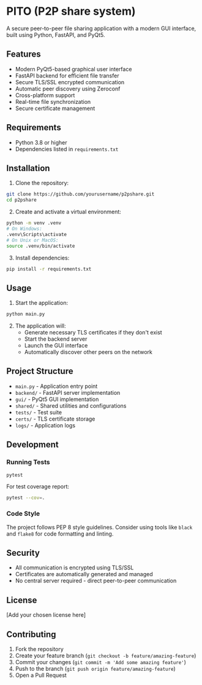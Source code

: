 # PITO (P2P share system)

A secure peer-to-peer file sharing application with a modern GUI interface, built using Python, FastAPI, and PyQt5.

## Features

- Modern PyQt5-based graphical user interface
- FastAPI backend for efficient file transfer
- Secure TLS/SSL encrypted communication
- Automatic peer discovery using Zeroconf
- Cross-platform support
- Real-time file synchronization
- Secure certificate management

## Requirements

- Python 3.8 or higher
- Dependencies listed in `requirements.txt`

## Installation

1. Clone the repository:
```bash
git clone https://github.com/yourusername/p2pshare.git
cd p2pshare
```

2. Create and activate a virtual environment:
```bash
python -m venv .venv
# On Windows:
.venv\Scripts\activate
# On Unix or MacOS:
source .venv/bin/activate
```

3. Install dependencies:
```bash
pip install -r requirements.txt
```

## Usage

1. Start the application:
```bash
python main.py
```

2. The application will:
   - Generate necessary TLS certificates if they don't exist
   - Start the backend server
   - Launch the GUI interface
   - Automatically discover other peers on the network

## Project Structure

- `main.py` - Application entry point
- `backend/` - FastAPI server implementation
- `gui/` - PyQt5 GUI implementation
- `shared/` - Shared utilities and configurations
- `tests/` - Test suite
- `certs/` - TLS certificate storage
- `logs/` - Application logs

## Development

### Running Tests

```bash
pytest
```

For test coverage report:
```bash
pytest --cov=.
```

### Code Style

The project follows PEP 8 style guidelines. Consider using tools like `black` and `flake8` for code formatting and linting.

## Security

- All communication is encrypted using TLS/SSL
- Certificates are automatically generated and managed
- No central server required - direct peer-to-peer communication

## License

[Add your chosen license here]

## Contributing

1. Fork the repository
2. Create your feature branch (`git checkout -b feature/amazing-feature`)
3. Commit your changes (`git commit -m 'Add some amazing feature'`)
4. Push to the branch (`git push origin feature/amazing-feature`)
5. Open a Pull Request
